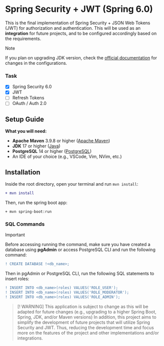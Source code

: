 # Spring Security + JWT (Spring 6.0)
This is the final implementation of Spring Security + JSON Web Tokens (JWT) for authorization and authentication. This will be used as an __integration__ for future projects, and to be configured accordingly based on the requirements.
> [!NOTE]
> If you plan on upgrading JDK version, check the [official documentation](https://spring.io/) for changes in the configurations.
### Task
- [x] Spring Security 6.0
- [x] JWT
- [ ] Refresh Tokens
- [ ] OAuth / Auth 2.0
## Setup Guide
__What you will need:__
+ __Apache Maven__ 3.9.8 or higher ([Apache Maven](https://maven.apache.org/))
+ __JDK__ 17 or higher ([Java](https://www.oracle.com/java/technologies/javase/jdk17-archive-downloads.html))
+ __PostgreSQL__ 14 or higher ([PostgreSQL](https://www.postgresql.org/download/))
+ An IDE of your choice (e.g., VSCode, Vim, NVim, etc.)

## Installation
Inside the root directory, open your terminal and run `mvn install`:
```diff
+ mvn install
```
Then, run the spring boot app:
```
+ mvn spring-boot:run
```
### SQL Commands
> [!IMPORTANT]
> Before accessing running the command, make sure you have created a database using __pgAdmin__ or access PostgreSQL CLI and run the following command:
```diff
! CREATE DATABASE !<db_name>;
```
Then in pgAdmin or PostgreSQL CLI, run the following SQL statements to insert roles:
```diff
! INSERT INTO <db_name>(roles) VALUES('ROLE_USER');
! INSERT INTO <db_name>(roles) VALUES('ROLE_MODERATOR');
! INSERT INTO <db_name>(roles) VALUES('ROLE_ADMIN');
```

> [! WARNING]
> This application is subject to change as this will be adapted for future changes (e.g., upgrading to a higher Spring Boot, Spring, JDK, and/or Maven versions)
In addition, this project aims to simplify the development of future projects that will utilize Spring Security and JWT. Thus, reducing the development time and focus more on the features of the project and other implementations and/or integrations.
